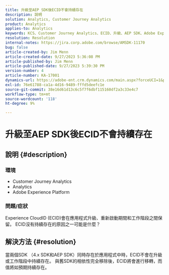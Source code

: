 ```yaml
---
title: 升級至AEP SDK後ECID不會持續存在
description: 說明
solution: Analytics, Customer Journey Analytics
product: Analytics
applies-to: Analytics
keywords: KCS、Customer Journey Analytics、ECID、升級、AEP SDK、Adobe Experience Platform、Experience CloudID
resolution: Resolution
internal-notes: https://jira.corp.adobe.com/browse/AMSDK-11170
bug: false
article-created-by: Jim Menn
article-created-date: 9/27/2023 5:36:08 PM
article-published-by: Jim Menn
article-published-date: 9/27/2023 5:39:30 PM
version-number: 4
article-number: KA-17001
dynamics-url: https://adobe-ent.crm.dynamics.com/main.aspx?forceUCI=1&pagetype=entityrecord&etn=knowledgearticle&id=e48bd550-5c5d-ee11-be6f-6045bd006268
exl-id: 76e61788-ca1a-4d16-9489-fffd5deefc1e
source-git-commit: 38e16d61d13c6c5f7f6dbf115160df2a3c33e4c7
workflow-type: tm+mt
source-wordcount: '118'
ht-degree: 9%

---
```


# 升級至AEP SDK後ECID不會持續存在

## 說明 {#description}


### <b>環境</b>

- Customer Journey Analytics
- Analytics
- Adobe Experience Platform




### <b>問題/症狀</b>

Experience CloudID (ECID)會在應用程式升級、重新啟動期間和工作階段之間保留。 ECID沒有持續存在的原因之一可能是什麼？


## 解決方法 {#resolution}


當兩個SDK （4.x SDK和AEP SDK）同時存在於應用程式中時，ECID不會在升級或工作階段中持續存在。 與舊SDK的相依性完全移除後，ECID將會進行移轉，而值將如預期持續存在。
